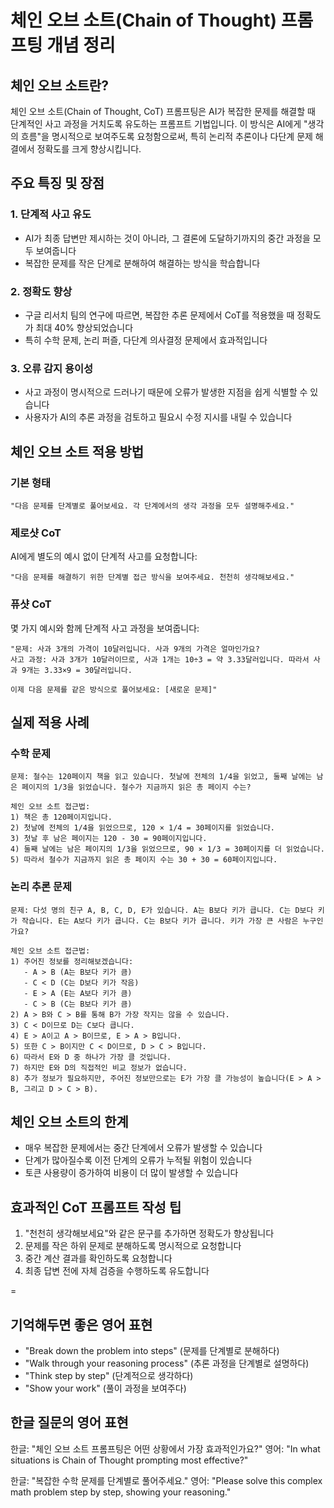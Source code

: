 # 체인 오브 소트(Chain of Thought) 프롬프팅 개념 정리

## 체인 오브 소트란?
체인 오브 소트(Chain of Thought, CoT) 프롬프팅은 AI가 복잡한 문제를 해결할 때 단계적인 사고 과정을 거치도록 유도하는 프롬프트 기법입니다. 이 방식은 AI에게 "생각의 흐름"을 명시적으로 보여주도록 요청함으로써, 특히 논리적 추론이나 다단계 문제 해결에서 정확도를 크게 향상시킵니다.

## 주요 특징 및 장점

### 1. 단계적 사고 유도
- AI가 최종 답변만 제시하는 것이 아니라, 그 결론에 도달하기까지의 중간 과정을 모두 보여줍니다
- 복잡한 문제를 작은 단계로 분해하여 해결하는 방식을 학습합니다

### 2. 정확도 향상
- 구글 리서치 팀의 연구에 따르면, 복잡한 추론 문제에서 CoT를 적용했을 때 정확도가 최대 40% 향상되었습니다
- 특히 수학 문제, 논리 퍼즐, 다단계 의사결정 문제에서 효과적입니다

### 3. 오류 감지 용이성
- 사고 과정이 명시적으로 드러나기 때문에 오류가 발생한 지점을 쉽게 식별할 수 있습니다
- 사용자가 AI의 추론 과정을 검토하고 필요시 수정 지시를 내릴 수 있습니다

## 체인 오브 소트 적용 방법

### 기본 형태
```
"다음 문제를 단계별로 풀어보세요. 각 단계에서의 생각 과정을 모두 설명해주세요."
```

### 제로샷 CoT
AI에게 별도의 예시 없이 단계적 사고를 요청합니다:
```
"다음 문제를 해결하기 위한 단계별 접근 방식을 보여주세요. 천천히 생각해보세요."
```

### 퓨샷 CoT
몇 가지 예시와 함께 단계적 사고 과정을 보여줍니다:
```
"문제: 사과 3개의 가격이 10달러입니다. 사과 9개의 가격은 얼마인가요?
사고 과정: 사과 3개가 10달러이므로, 사과 1개는 10÷3 = 약 3.33달러입니다. 따라서 사과 9개는 3.33×9 = 30달러입니다.

이제 다음 문제를 같은 방식으로 풀어보세요: [새로운 문제]"
```

## 실제 적용 사례

### 수학 문제
```
문제: 철수는 120페이지 책을 읽고 있습니다. 첫날에 전체의 1/4을 읽었고, 둘째 날에는 남은 페이지의 1/3을 읽었습니다. 철수가 지금까지 읽은 총 페이지 수는?

체인 오브 소트 접근법:
1) 책은 총 120페이지입니다.
2) 첫날에 전체의 1/4을 읽었으므로, 120 × 1/4 = 30페이지를 읽었습니다.
3) 첫날 후 남은 페이지는 120 - 30 = 90페이지입니다.
4) 둘째 날에는 남은 페이지의 1/3을 읽었으므로, 90 × 1/3 = 30페이지를 더 읽었습니다.
5) 따라서 철수가 지금까지 읽은 총 페이지 수는 30 + 30 = 60페이지입니다.
```

### 논리 추론 문제
```
문제: 다섯 명의 친구 A, B, C, D, E가 있습니다. A는 B보다 키가 큽니다. C는 D보다 키가 작습니다. E는 A보다 키가 큽니다. C는 B보다 키가 큽니다. 키가 가장 큰 사람은 누구인가요?

체인 오브 소트 접근법:
1) 주어진 정보를 정리해보겠습니다:
   - A > B (A는 B보다 키가 큼)
   - C < D (C는 D보다 키가 작음)
   - E > A (E는 A보다 키가 큼)
   - C > B (C는 B보다 키가 큼)
2) A > B와 C > B를 통해 B가 가장 작지는 않을 수 있습니다.
3) C < D이므로 D는 C보다 큽니다.
4) E > A이고 A > B이므로, E > A > B입니다.
5) 또한 C > B이지만 C < D이므로, D > C > B입니다.
6) 따라서 E와 D 중 하나가 가장 클 것입니다.
7) 하지만 E와 D의 직접적인 비교 정보가 없습니다.
8) 추가 정보가 필요하지만, 주어진 정보만으로는 E가 가장 클 가능성이 높습니다(E > A > B, 그리고 D > C > B).
```

## 체인 오브 소트의 한계
- 매우 복잡한 문제에서는 중간 단계에서 오류가 발생할 수 있습니다
- 단계가 많아질수록 이전 단계의 오류가 누적될 위험이 있습니다
- 토큰 사용량이 증가하여 비용이 더 많이 발생할 수 있습니다

## 효과적인 CoT 프롬프트 작성 팁
1. "천천히 생각해보세요"와 같은 문구를 추가하면 정확도가 향상됩니다
2. 문제를 작은 하위 문제로 분해하도록 명시적으로 요청합니다
3. 중간 계산 결과를 확인하도록 요청합니다
4. 최종 답변 전에 자체 검증을 수행하도록 유도합니다

=
## 기억해두면 좋은 영어 표현
- "Break down the problem into steps" (문제를 단계별로 분해하다)
- "Walk through your reasoning process" (추론 과정을 단계별로 설명하다)
- "Think step by step" (단계적으로 생각하다)
- "Show your work" (풀이 과정을 보여주다)

## 한글 질문의 영어 표현
한글: "체인 오브 소트 프롬프팅은 어떤 상황에서 가장 효과적인가요?"
영어: "In what situations is Chain of Thought prompting most effective?"

한글: "복잡한 수학 문제를 단계별로 풀어주세요."
영어: "Please solve this complex math problem step by step, showing your reasoning."